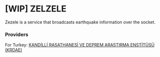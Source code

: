 # [WIP] ZELZELE

Zezele is a service that broadcasts earthquake information over the socket.

### Providers
For Turkey: [KANDİLLİ RASATHANESİ VE DEPREM ARAŞTIRMA ENSTİTÜSÜ (KRDAE)](http://www.koeri.boun.edu.tr/scripts/lst4.asp)